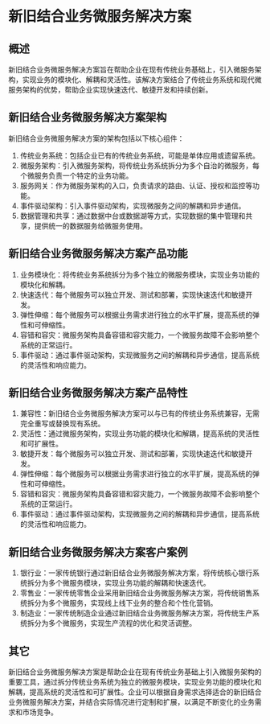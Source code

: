 # 新旧结合业务微服务解决方案

## 概述

新旧结合业务微服务解决方案旨在帮助企业在现有传统业务基础上，引入微服务架构，实现业务的模块化、解耦和灵活性。该解决方案结合了传统业务系统和现代微服务架构的优势，帮助企业实现快速迭代、敏捷开发和持续创新。

## 新旧结合业务微服务解决方案架构

新旧结合业务微服务解决方案的架构包括以下核心组件：

1. 传统业务系统：包括企业已有的传统业务系统，可能是单体应用或遗留系统。
2. 微服务架构：引入微服务架构，将传统业务系统拆分为多个自治的微服务，每个微服务负责一个特定的业务功能。
3. 服务网关：作为微服务架构的入口，负责请求的路由、认证、授权和监控等功能。
4. 事件驱动架构：引入事件驱动架构，实现微服务之间的解耦和异步通信。
5. 数据管理和共享：通过数据中台或数据湖等方式，实现数据的集中管理和共享，提供统一的数据服务给微服务使用。

## 新旧结合业务微服务解决方案产品功能

1. 业务模块化：将传统业务系统拆分为多个独立的微服务模块，实现业务功能的模块化和解耦。
2. 快速迭代：每个微服务可以独立开发、测试和部署，实现快速迭代和敏捷开发。
3. 弹性伸缩：每个微服务可以根据业务需求进行独立的水平扩展，提高系统的弹性和可伸缩性。
4. 容错和容灾：微服务架构具备容错和容灾能力，一个微服务故障不会影响整个系统的正常运行。
5. 事件驱动：通过事件驱动架构，实现微服务之间的解耦和异步通信，提高系统的灵活性和响应能力。

## 新旧结合业务微服务解决方案产品特性

1. 兼容性：新旧结合业务微服务解决方案可以与已有的传统业务系统兼容，无需完全重写或替换现有系统。
2. 灵活性：通过微服务架构，实现业务功能的模块化和解耦，提高系统的灵活性和可扩展性。
3. 敏捷开发：每个微服务可以独立开发、测试和部署，实现快速迭代和敏捷开发。
4. 弹性伸缩：每个微服务可以根据业务需求进行独立的水平扩展，提高系统的弹性和可伸缩性。
5. 容错和容灾：微服务架构具备容错和容灾能力，一个微服务故障不会影响整个系统的正常运行。
6. 事件驱动：通过事件驱动架构，实现微服务之间的解耦和异步通信，提高系统的灵活性和响应能力。

## 新旧结合业务微服务解决方案客户案例

1. 银行业：一家传统银行通过新旧结合业务微服务解决方案，将传统核心银行系统拆分为多个微服务模块，实现业务功能的解耦和快速迭代。
2. 零售业：一家传统零售企业采用新旧结合业务微服务解决方案，将传统销售系统拆分为多个微服务，实现线上线下业务的整合和个性化营销。
3. 制造业：一家传统制造企业通过新旧结合业务微服务解决方案，将传统生产系统拆分为多个微服务，实现生产流程的优化和灵活调整。

## 其它

新旧结合业务微服务解决方案是帮助企业在现有传统业务基础上引入微服务架构的重要工具，通过拆分传统业务系统为独立的微服务模块，实现业务功能的模块化和解耦，提高系统的灵活性和可扩展性。企业可以根据自身需求选择适合的新旧结合业务微服务解决方案，并结合实际情况进行定制和扩展，以满足不断变化的业务需求和市场竞争。